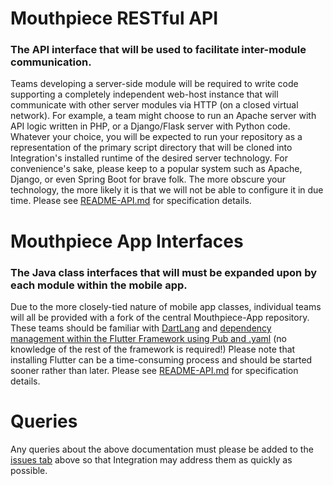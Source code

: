 # Mouthpiece RESTful API
### The API interface that will be used to facilitate inter-module communication.

Teams developing a server-side module will be required to write code supporting a completely independent web-host instance that will communicate with other server modules via HTTP (on a closed virtual network). For example, a team might choose to run an Apache server with API logic written in PHP, or a Django/Flask server with Python code. Whatever your choice, you will be expected to run your repository as a representation of the primary script directory that will be cloned into Integration's installed runtime of the desired server technology. For convenience's sake, please keep to a popular system such as Apache, Django, or even Spring Boot for brave folk. The more obscure your technology, the more likely it is that we will not be able to configure it in due time.
Please see [README-API.md](https://github.com/COS301-Theta/Mouthpiece-Docs/blob/master/README-API.md) for specification details.

# Mouthpiece App Interfaces
### The Java class interfaces that will must be expanded upon by each module within the mobile app.

Due to the more closely-tied nature of mobile app classes, individual teams will all be provided with a fork of the central Mouthpiece-App repository. These teams should be familiar with [DartLang](https://dart.dev/) and [dependency management within the Flutter Framework using Pub and .yaml](https://flutter.io/using-packages/) (no knowledge of the rest of the framework is required!) Please note that installing Flutter can be a time-consuming process and should be started sooner rather than later.
Please see [README-API.md](https://github.com/COS301-Theta/Mouthpiece-Docs/blob/master/README-APP.md) for specification details.

# Queries
Any queries about the above documentation must please be added to the [issues tab](https://github.com/COS301-Theta/Mouthpiece-Docs/issues) above so that Integration may address them as quickly as possible.